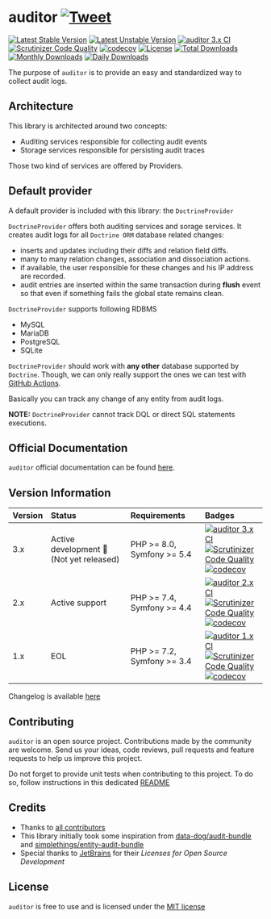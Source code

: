 # auditor [![Tweet](https://img.shields.io/twitter/url/http/shields.io.svg?style=social)](https://twitter.com/intent/tweet?text=auditor,%20the%20missing%20audit%20log%20library.&url=https://github.com/DamienHarper/auditor&hashtags=auditor)

[![Latest Stable Version](https://poser.pugx.org/damienharper/auditor/v/stable)](https://packagist.org/packages/damienharper/auditor)
[![Latest Unstable Version](https://poser.pugx.org/damienharper/auditor/v/unstable)](https://packagist.org/packages/damienharper/auditor)
[![auditor 3.x CI](https://github.com/DamienHarper/auditor/actions/workflows/ci-3.x.yml/badge.svg)](https://github.com/DamienHarper/auditor/actions/workflows/ci-3.x.yml)
[![Scrutinizer Code Quality](https://scrutinizer-ci.com/g/DamienHarper/auditor/badges/quality-score.png?b=master)](https://scrutinizer-ci.com/g/DamienHarper/auditor/?branch=master)
[![codecov](https://codecov.io/gh/DamienHarper/auditor/branch/master/graph/badge.svg)](https://app.codecov.io/gh/DamienHarper/auditor/branch/master)
[![License](https://poser.pugx.org/damienharper/auditor/license)](https://packagist.org/packages/damienharper/auditor)
[![Total Downloads](https://poser.pugx.org/damienharper/auditor/downloads)](https://packagist.org/packages/damienharper/auditor)
[![Monthly Downloads](https://poser.pugx.org/damienharper/auditor/d/monthly)](https://packagist.org/packages/damienharper/auditor)
[![Daily Downloads](https://poser.pugx.org/damienharper/auditor/d/daily)](https://packagist.org/packages/damienharper/auditor)

The purpose of `auditor` is to provide an easy and standardized way to collect audit logs.


## Architecture
This library is architected around two concepts:
- Auditing services responsible for collecting audit events
- Storage services responsible for persisting audit traces

Those two kind of services are offered by Providers.


## Default provider
A default provider is included with this library: the `DoctrineProvider`

`DoctrineProvider` offers both auditing services and sorage services.
It creates audit logs for all `Doctrine ORM` database related changes:

- inserts and updates including their diffs and relation field diffs.
- many to many relation changes, association and dissociation actions.
- if available, the user responsible for these changes and his IP address are recorded. 
- audit entries are inserted within the same transaction during **flush** event 
so that even if something fails the global state remains clean.

`DoctrineProvider` supports following RDBMS
* MySQL
* MariaDB
* PostgreSQL
* SQLite

`DoctrineProvider` should work with **any other** database supported by `Doctrine`. 
Though, we can only really support the ones we can test with [GitHub Actions](https://github.com/features/actions).

Basically you can track any change of any entity from audit logs.

**NOTE:** `DoctrineProvider` cannot track DQL or direct SQL statements executions.


## Official Documentation
`auditor` official documentation can be found [here](https://damienharper.github.io/auditor-docs/).


## Version Information
| Version | Status                                         | Requirements               | Badges                                                                                                                                                                                                                                                                                                                                                                                                                                                                                                                        |
|:--------|:-----------------------------------------------|:---------------------------|:------------------------------------------------------------------------------------------------------------------------------------------------------------------------------------------------------------------------------------------------------------------------------------------------------------------------------------------------------------------------------------------------------------------------------------------------------------------------------------------------------------------------------|
| 3.x     | Active development :rocket: (Not yet released) | PHP >= 8.0, Symfony >= 5.4 | [![auditor 3.x CI](https://github.com/DamienHarper/auditor/actions/workflows/ci-3.x.yml/badge.svg)](https://github.com/DamienHarper/auditor/actions/workflows/ci-3.x.yml) <br/>[![Scrutinizer Code Quality](https://scrutinizer-ci.com/g/DamienHarper/auditor/badges/quality-score.png?b=master)](https://scrutinizer-ci.com/g/DamienHarper/auditor/?branch=master) <br/>[![codecov](https://codecov.io/gh/DamienHarper/auditor/branch/master/graph/badge.svg)](https://app.codecov.io/gh/DamienHarper/auditor/branch/master) |
| 2.x     | Active support                                 | PHP >= 7.4, Symfony >= 4.4 | [![auditor 2.x CI](https://github.com/DamienHarper/auditor/actions/workflows/ci-2.x.yml/badge.svg)](https://github.com/DamienHarper/auditor/actions/workflows/ci-2.x.yml) <br/>[![Scrutinizer Code Quality](https://scrutinizer-ci.com/g/DamienHarper/auditor/badges/quality-score.png?b=2.x)](https://scrutinizer-ci.com/g/DamienHarper/auditor/?branch=2.x) <br/>[![codecov](https://codecov.io/gh/DamienHarper/auditor/branch/master/graph/badge.svg)](https://app.codecov.io/gh/DamienHarper/auditor/branch/2.x)          |
| 1.x     | EOL                                            | PHP >= 7.2, Symfony >= 3.4 | [![auditor 1.x CI](https://github.com/DamienHarper/auditor/actions/workflows/ci-1.x.yml/badge.svg)](https://github.com/DamienHarper/auditor/actions/workflows/ci-1.x.yml) <br/>[![Scrutinizer Code Quality](https://scrutinizer-ci.com/g/DamienHarper/auditor/badges/quality-score.png?b=1.x)](https://scrutinizer-ci.com/g/DamienHarper/auditor/?branch=1.x) <br/>[![codecov](https://codecov.io/gh/DamienHarper/auditor/branch/1.x/graph/badge.svg)](https://app.codecov.io/gh/DamienHarper/auditor/branch/1.x)             |

Changelog is available [here](https://damienharper.github.io/auditor-docs/docs/auditor/release-notes.html)


## Contributing
`auditor` is an open source project. Contributions made by the community are welcome. 
Send us your ideas, code reviews, pull requests and feature requests to help us improve this project.

Do not forget to provide unit tests when contributing to this project. 
To do so, follow instructions in this dedicated [README](tests/README.md)


## Credits
- Thanks to [all contributors](https://github.com/DamienHarper/auditor/graphs/contributors)
- This library initially took some inspiration from [data-dog/audit-bundle](https://github.com/DATA-DOG/DataDogAuditBundle.git) and 
[simplethings/entity-audit-bundle](https://github.com/simplethings/EntityAuditBundle.git)
- Special thanks to [JetBrains](https://www.jetbrains.com/?from=auditor) for their *Licenses for Open Source Development*

## License
`auditor` is free to use and is licensed under the [MIT license](http://www.opensource.org/licenses/mit-license.php)
